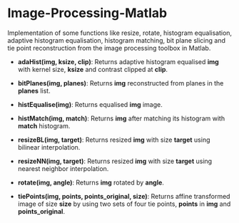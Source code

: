 # Image-Processing-Matlab
Implementation of some functions like resize, rotate, histogram equalisation, adaptive histogram equalisation, histogram matching, bit plane slicing and tie point reconstruction from the image processing toolbox in Matlab.

* **adaHist(img, ksize, clip)**: Returns adaptive histogram equalised **img** with kernel size, **ksize** and contrast clipped at **clip**. 

* **bitPlanes(img, planes)**: Returns **img** reconstructed from planes in the **planes** list.

* **histEqualise(img)**: Returns equalised **img** image.

* **histMatch(img, match)**: Returns **img** after matching its histogram with **match** histogram.

* **resizeBL(img, target)**: Returns resized **img** with size **target** using bilinear interpolation.

* **resizeNN(img, target)**: Returns resized **img** with size **target** using nearest neighbor interpolation.

* **rotate(img, angle)**: Returns **img** rotated by **angle**.

* **tiePoints(img, points, points_original, size)**: Returns affine transformed image of size **size** by using two sets of four tie points, **points** in **img** and **points_original**. 
